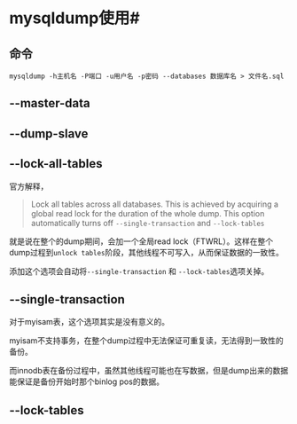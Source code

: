 # mysqldump使用#

## 命令 ##

`mysqldump -h主机名 -P端口 -u用户名 -p密码 --databases 数据库名 > 文件名.sql`


## --master-data ##

## --dump-slave ##

## --lock-all-tables ##

官方解释，

>Lock all tables across all databases. This is achieved by acquiring a global read lock for the duration of the whole dump. This option automatically turns off `--single-transaction` and `--lock-tables`


就是说在整个的dump期间，会加一个全局read lock（FTWRL）。这样在整个dump过程到`unlock tables`阶段，其他线程不可写入，从而保证数据的一致性。

添加这个选项会自动将`--single-transaction` 和 `--lock-tables`选项关掉。

## --single-transaction ##

对于myisam表，这个选项其实是没有意义的。

myisam不支持事务，在整个dump过程中无法保证可重复读，无法得到一致性的备份。

而innodb表在备份过程中，虽然其他线程可能也在写数据，但是dump出来的数据能保证是备份开始时那个binlog pos的数据。

## --lock-tables ##
